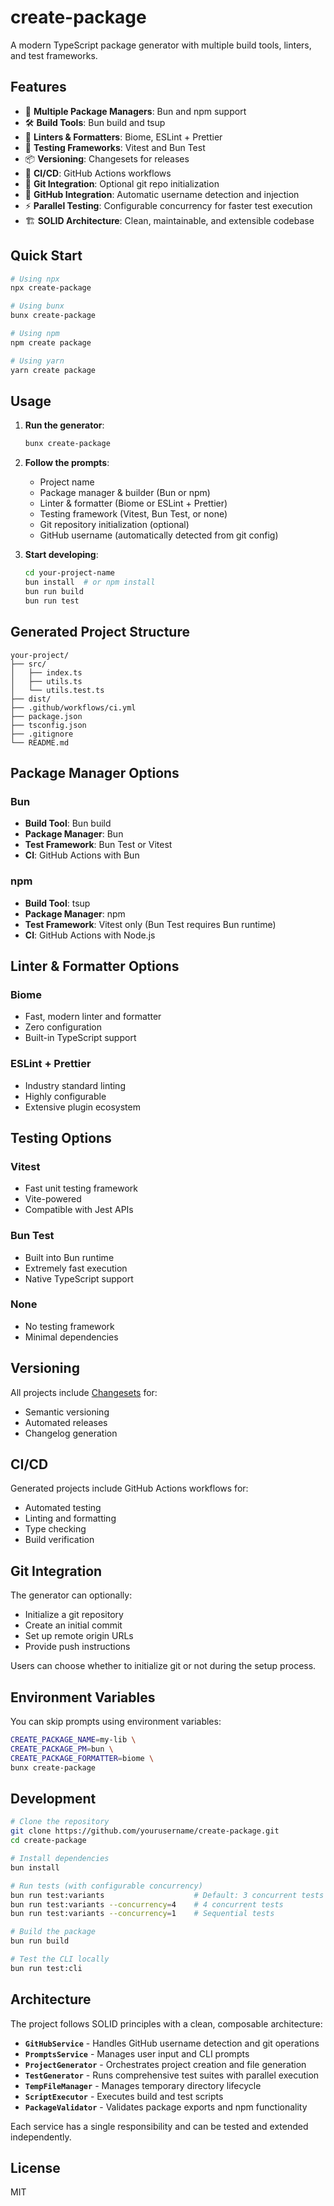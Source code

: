 # create-package

A modern TypeScript package generator with multiple build tools, linters, and test frameworks.

## Features

- 🚀 **Multiple Package Managers**: Bun and npm support
- 🛠️ **Build Tools**: Bun build and tsup
- 📝 **Linters & Formatters**: Biome, ESLint + Prettier
- 🧪 **Testing Frameworks**: Vitest and Bun Test
- 📦 **Versioning**: Changesets for releases
- 🔧 **CI/CD**: GitHub Actions workflows
- 🐙 **Git Integration**: Optional git repo initialization
- 👤 **GitHub Integration**: Automatic username detection and injection
- ⚡ **Parallel Testing**: Configurable concurrency for faster test execution
- 🏗️ **SOLID Architecture**: Clean, maintainable, and extensible codebase

## Quick Start

```bash
# Using npx
npx create-package

# Using bunx
bunx create-package

# Using npm
npm create package

# Using yarn
yarn create package
```

## Usage

1. **Run the generator**:
   ```bash
   bunx create-package
   ```

2. **Follow the prompts**:
   - Project name
   - Package manager & builder (Bun or npm)
   - Linter & formatter (Biome or ESLint + Prettier)
   - Testing framework (Vitest, Bun Test, or none)
   - Git repository initialization (optional)
   - GitHub username (automatically detected from git config)

3. **Start developing**:
   ```bash
   cd your-project-name
   bun install  # or npm install
   bun run build
   bun run test
   ```

## Generated Project Structure

```
your-project/
├── src/
│   ├── index.ts
│   ├── utils.ts
│   └── utils.test.ts
├── dist/
├── .github/workflows/ci.yml
├── package.json
├── tsconfig.json
├── .gitignore
└── README.md
```

## Package Manager Options

### Bun
- **Build Tool**: Bun build
- **Package Manager**: Bun
- **Test Framework**: Bun Test or Vitest
- **CI**: GitHub Actions with Bun

### npm
- **Build Tool**: tsup
- **Package Manager**: npm
- **Test Framework**: Vitest only (Bun Test requires Bun runtime)
- **CI**: GitHub Actions with Node.js

## Linter & Formatter Options

### Biome
- Fast, modern linter and formatter
- Zero configuration
- Built-in TypeScript support

### ESLint + Prettier
- Industry standard linting
- Highly configurable
- Extensive plugin ecosystem

## Testing Options

### Vitest
- Fast unit testing framework
- Vite-powered
- Compatible with Jest APIs

### Bun Test
- Built into Bun runtime
- Extremely fast execution
- Native TypeScript support

### None
- No testing framework
- Minimal dependencies

## Versioning

All projects include [Changesets](https://github.com/changesets/changesets) for:
- Semantic versioning
- Automated releases
- Changelog generation

## CI/CD

Generated projects include GitHub Actions workflows for:
- Automated testing
- Linting and formatting
- Type checking
- Build verification

## Git Integration

The generator can optionally:
- Initialize a git repository
- Create an initial commit
- Set up remote origin URLs
- Provide push instructions

Users can choose whether to initialize git or not during the setup process.

## Environment Variables

You can skip prompts using environment variables:

```bash
CREATE_PACKAGE_NAME=my-lib \
CREATE_PACKAGE_PM=bun \
CREATE_PACKAGE_FORMATTER=biome \
bunx create-package
```

## Development

```bash
# Clone the repository
git clone https://github.com/yourusername/create-package.git
cd create-package

# Install dependencies
bun install

# Run tests (with configurable concurrency)
bun run test:variants                    # Default: 3 concurrent tests
bun run test:variants --concurrency=4    # 4 concurrent tests
bun run test:variants --concurrency=1    # Sequential tests

# Build the package
bun run build

# Test the CLI locally
bun run test:cli
```

## Architecture

The project follows SOLID principles with a clean, composable architecture:

- **`GitHubService`** - Handles GitHub username detection and git operations
- **`PromptsService`** - Manages user input and CLI prompts
- **`ProjectGenerator`** - Orchestrates project creation and file generation
- **`TestGenerator`** - Runs comprehensive test suites with parallel execution
- **`TempFileManager`** - Manages temporary directory lifecycle
- **`ScriptExecutor`** - Executes build and test scripts
- **`PackageValidator`** - Validates package exports and npm functionality

Each service has a single responsibility and can be tested and extended independently.

## License

MIT
